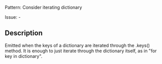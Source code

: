 Pattern: Consider iterating dictionary

Issue: -

## Description

Emitted when the keys of a dictionary are iterated through the .keys() method. It is enough to just iterate through the dictionary itself, as in "for key in dictionary".